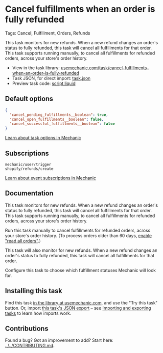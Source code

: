 # Cancel fulfillments when an order is fully refunded

Tags: Cancel, Fulfillment, Orders, Refunds

This task monitors for new refunds. When a new refund changes an order's status to fully refunded, this task will cancel all fulfillments for that order. This task supports running manually, to cancel all fulfillments for refunded orders, across your store's order history.

* View in the task library: [usemechanic.com/task/cancel-fulfillments-when-an-order-is-fully-refunded](https://usemechanic.com/task/cancel-fulfillments-when-an-order-is-fully-refunded)
* Task JSON, for direct import: [task.json](../../tasks/cancel-fulfillments-when-an-order-is-fully-refunded.json)
* Preview task code: [script.liquid](./script.liquid)

## Default options

```json
{
  "cancel_pending_fulfillments__boolean": true,
  "cancel_open_fulfillments__boolean": false,
  "cancel_successful_fulfillments__boolean": false
}
```

[Learn about task options in Mechanic](https://docs.usemechanic.com/article/471-task-options)

## Subscriptions

```liquid
mechanic/user/trigger
shopify/refunds/create
```

[Learn about event subscriptions in Mechanic](https://docs.usemechanic.com/article/408-subscriptions)

## Documentation

This task monitors for new refunds. When a new refund changes an order's status to fully refunded, this task will cancel all fulfillments for that order. This task supports running manually, to cancel all fulfillments for refunded orders, across your store's order history.

Run this task manually to cancel fulfillments for refunded orders, across your store's order history. (To process orders older than 60 days, [enable "read all orders"](https://help.usemechanic.com/tutorials/enabling-read_all_orders).)

This task will also monitor for new refunds. When a new refund changes an order's status to fully refunded, this task will cancel all fulfillments for that order.

Configure this task to choose which fulfillment statuses Mechanic will look for.

## Installing this task

Find this task [in the library at usemechanic.com](https://usemechanic.com/task/cancel-fulfillments-when-an-order-is-fully-refunded), and use the "Try this task" button. Or, import [this task's JSON export](../../tasks/cancel-fulfillments-when-an-order-is-fully-refunded.json) – see [Importing and exporting tasks](https://docs.usemechanic.com/article/505-importing-and-exporting-tasks) to learn how imports work.

## Contributions

Found a bug? Got an improvement to add? Start here: [../../CONTRIBUTING.md](../../CONTRIBUTING.md).
